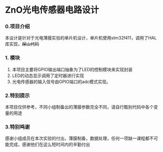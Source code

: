 # ZnO光电传感器电路设计

### 0.项目介绍

本设计是针对于光电薄膜实验的单片机设计，单片机使用stm32f411，调用了HAL库实现，~~屎山代码~~

### 1. 模块

1. 本项目主要将GPIO输出端口抽象为了LED的控制模块来实现封装
2. LED的动态显示调用了定时器进行实现
3. 光电传感器的输入信号由GPIO端口的adc模式实现。

### 2.特别提示

本项目仅供参考，不同小组制备出的薄膜参数完全不同，请自行甄别代码中各个变量的用途

### 3.特别鸣谢

感谢小组成员在本次实验的付出，薄膜制备，数据处理，任何一项缺一课程都不可能完成，感谢他们在这么短时间内的辛勤付出